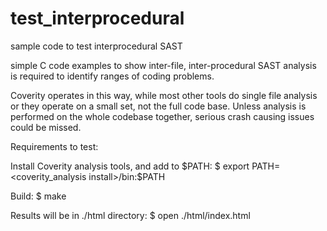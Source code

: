 # test_interprocedural
sample code to test interprocedural SAST

simple C code examples to show inter-file, inter-procedural SAST analysis is required to identify ranges of coding problems.

Coverity operates in this way, while most other tools do single file analysis or they operate on a small set, not the full code base.
Unless analysis is performed on the whole codebase together, serious crash causing issues could be missed.

Requirements to test:   

Install Coverity analysis tools, and add to $PATH:
  $ export PATH=<coverity_analysis install>/bin:$PATH

Build:
  $ make

Results will be in ./html directory:
  $ open ./html/index.html
